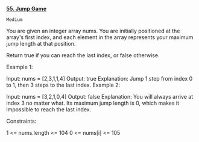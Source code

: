 [**55. Jump Game**](https://leetcode.com/problems/jump-game/)

    Medium

You are given an integer array nums. You are initially positioned at the array's first index,
and each element in the array represents your maximum jump length at that position.

Return true if you can reach the last index, or false otherwise.

Example 1:

Input: nums = [2,3,1,1,4]
Output: true
Explanation: Jump 1 step from index 0 to 1, then 3 steps to the last index.
Example 2:

Input: nums = [3,2,1,0,4]
Output: false
Explanation: You will always arrive at index 3 no matter what. Its maximum jump length is 0, which makes it impossible to reach the last index.


Constraints:

1 <= nums.length <= 104
0 <= nums[i] <= 105
